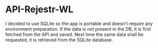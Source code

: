 # API-Rejestr-WL
I decided to use SQLite so the app is portable and doesn't require any environment preparation.
If the data is not present in the DB, it is first fetched from the API and saved. Next time the same data shall be requested, it is retrieved from the SQLite database.
